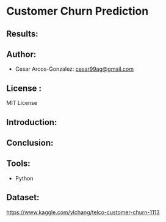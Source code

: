 # Customer Churn Prediction

## Results:

## Author: 
- Cesar Arcos-Gonzalez: cesar99ag@gmail.com

## License : 
MIT License
## Introduction:

## Conclusion: 
## Tools:
- Python

## Dataset:
https://www.kaggle.com/ylchang/telco-customer-churn-1113
